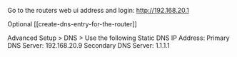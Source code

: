 Go to the routers web ui address and login: 
http://192.168.20.1

Optional
[[create-dns-entry-for-the-router]]

Advanced Setup > DNS > 
Use the following Static DNS IP Address:
Primary DNS Server: 192.168.20.9
Secondary DNS Server: 1.1.1.1
